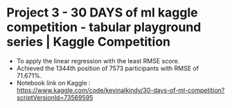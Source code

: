 # Project 3 - 30 DAYS of ml kaggle competition - tabular playground series | Kaggle Competition
- To apply the linear regression with the least RMSE score.
- Achieved the 1344th position of 7573 participants with RMSE of 71.671%.
- Notebook link on Kaggle : https://www.kaggle.com/code/kevinalkindy/30-days-of-ml-competition?scriptVersionId=73569595
